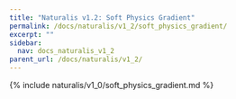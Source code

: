 ```yaml
---
title: "Naturalis v1.2: Soft Physics Gradient"
permalink: /docs/naturalis/v1_2/soft_physics_gradient/
excerpt: ""
sidebar:
  nav: docs_naturalis_v1_2
parent_url: /docs/naturalis/v1_2/
---
```


{% include naturalis/v1_0/soft_physics_gradient.md %}
